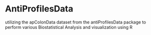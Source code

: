 # AntiProfilesData
utilizing the apColonData dataset from the antiProfilesData 
package to perform various Biostatistical Analysis and visualization using R
